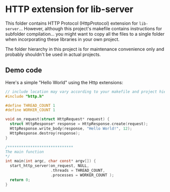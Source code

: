 # HTTP extension for lib-server

This folder contains HTTP Protocol (HttpProtocol) extension for `lib-server`... However, although this project's makefile contains instructions for subfolder compilation... you might want to copy all the files to a single folder when incorporating these libraries in your own project.

The folder hierarchy in this project is for maintenance convenience only and probably shouldn't be used in actual projects.

## Demo code

Here's a simple "Hello World" using the Http extensions:

```c
// include location may vary according to your makefile and project hierarchy.
#include "http.h"

#define THREAD_COUNT 1
#define WORKER_COUNT 1

void on_request(struct HttpRequest* request) {
  struct HttpResponse* response = HttpResponse.create(request);
  HttpResponse.write_body(response, "Hello World!", 12);
  HttpResponse.destroy(response);
}

/*****************************
The main function
*/
int main(int argc, char const* argv[]) {
  start_http_server(on_request, NULL,
                    .threads = THREAD_COUNT,
                    .processes = WORKER_COUNT );
  return 0;
}

```
